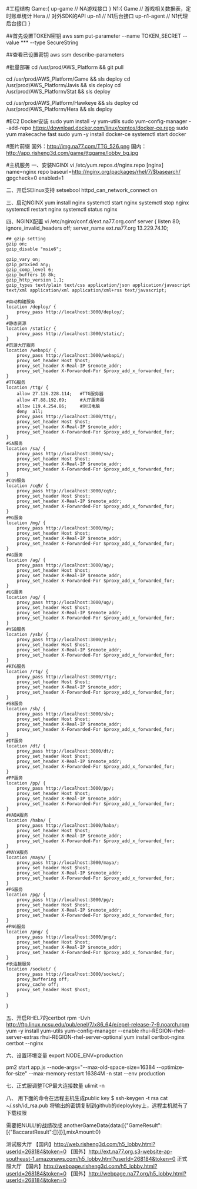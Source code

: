 #工程结构
Game:{
    up-game         // NA游戏接口
}
N1:{
    Game            // 游戏相关数据表，定时账单统计
    Hera            // 对外SDK的API
    up-n1           // N1后台接口
    up-n1-agent     // N1代理后台接口
}

##首先设置TOKEN密钥
aws ssm put-parameter --name TOKEN_SECRET --value *** --type SecureString

##查看已设置密钥
aws ssm describe-parameters

#批量部署
cd /usr/prod/AWS_Platform && git pull

cd /usr/prod/AWS_Platform/Game && sls deploy
cd /usr/prod/AWS_Platform/Javis && sls deploy
cd /usr/prod/AWS_Platform/Stat && sls deploy

cd /usr/prod/AWS_Platform/Hawkeye && sls deploy
cd /usr/prod/AWS_Platform/Hera && sls deploy

#EC2 Docker安装
sudo yum install -y yum-utils
sudo yum-config-manager --add-repo https://download.docker.com/linux/centos/docker-ce.repo
sudo yum makecache fast
sudo yum -y install docker-ce
systemctl start docker

#图片前缀
国外：http://img.na77.com/TTG_526.png
国内：http://app.risheng3d.com/game/ttggame/lobby_bg.jpg

#主机服务
一、安装NGINX
vi /etc/yum.repos.d/nginx.repo
[nginx]
name=nginx repo
baseurl=http://nginx.org/packages/rhel/7/$basearch/
gpgcheck=0
enabled=1

二、开启SElinux支持
setsebool httpd_can_network_connect on

三、启动NGINX
yum install nginx
systemctl start nginx
systemctl stop nginx
systemctl restart nginx
systemctl status nginx

四、NGINX配置
vi /etc/nginx/conf.d/ext.na77.org.conf
server {
    listen	80;
    ignore_invalid_headers off;
    server_name ext.na77.org 13.229.74.10;

    ## gzip setting
    gzip on;
    gzip_disable "msie6";

    gzip_vary on;
    gzip_proxied any;
    gzip_comp_level 6;
    gzip_buffers 16 8k;
    gzip_http_version 1.1;
    gzip_types text/plain text/css application/json application/javascript text/xml application/xml application/xml+rss text/javascript;

    #自动构建服务
    location /deploy/ {
        proxy_pass http://localhost:3000/deploy/;
    }
    #静态资源
    location /static/ {
        proxy_pass http://localhost:3000/static/;
    }
    #页游大厅服务
    location /webapi/ {
        proxy_pass http://localhost:3000/webapi/;
        proxy_set_header Host $host;
        proxy_set_header X-Real-IP $remote_addr;
        proxy_set_header X-Forwarded-For $proxy_add_x_forwarded_for;
    }
    #TTG服务
    location /ttg/ {
        allow 27.126.228.114;	#TTG服务器
        allow 47.88.192.69;     #大厅服务器
        allow 119.4.254.86;     #测试电脑
        deny  all;
        proxy_pass http://localhost:3000/ttg/;
        proxy_set_header Host $host;
        proxy_set_header X-Real-IP $remote_addr;
        proxy_set_header X-Forwarded-For $proxy_add_x_forwarded_for;
    }
    #SA服务
    location /sa/ {
        proxy_pass http://localhost:3000/sa/;
        proxy_set_header Host $host;
        proxy_set_header X-Real-IP $remote_addr;
        proxy_set_header X-Forwarded-For $proxy_add_x_forwarded_for;
    }
    #CQ9服务
    location /cq9/ {
        proxy_pass http://localhost:3000/cq9/;
        proxy_set_header Host $host;
        proxy_set_header X-Real-IP $remote_addr;
        proxy_set_header X-Forwarded-For $proxy_add_x_forwarded_for;
    }
    #MG服务
    location /mg/ {
        proxy_pass http://localhost:3000/mg/;
        proxy_set_header Host $host;
        proxy_set_header X-Real-IP $remote_addr;
        proxy_set_header X-Forwarded-For $proxy_add_x_forwarded_for;
    }
    #AG服务
    location /ag/ {
        proxy_pass http://localhost:3000/ag/;
        proxy_set_header Host $host;
        proxy_set_header X-Real-IP $remote_addr;
        proxy_set_header X-Forwarded-For $proxy_add_x_forwarded_for;
    }
    #UG服务
    location /ug/ {
        proxy_pass http://localhost:3000/ug/;
        proxy_set_header Host $host;
        proxy_set_header X-Real-IP $remote_addr;
        proxy_set_header X-Forwarded-For $proxy_add_x_forwarded_for;
    }
    #YSB服务
    location /ysb/ {
        proxy_pass http://localhost:3000/ysb/;
        proxy_set_header Host $host;
        proxy_set_header X-Real-IP $remote_addr;
        proxy_set_header X-Forwarded-For $proxy_add_x_forwarded_for;
    }
    #RTG服务
    location /rtg/ {
        proxy_pass http://localhost:3000/rtg/;
        proxy_set_header Host $host;
        proxy_set_header X-Real-IP $remote_addr;
        proxy_set_header X-Forwarded-For $proxy_add_x_forwarded_for;
    }
    #SB服务
    location /sb/ {
        proxy_pass http://localhost:3000/sb/;
        proxy_set_header Host $host;
        proxy_set_header X-Real-IP $remote_addr;
        proxy_set_header X-Forwarded-For $proxy_add_x_forwarded_for;
    }
    #DT服务
    location /dt/ {
        proxy_pass http://localhost:3000/dt/;
        proxy_set_header Host $host;
        proxy_set_header X-Real-IP $remote_addr;
        proxy_set_header X-Forwarded-For $proxy_add_x_forwarded_for;
    }
    #PP服务
    location /pp/ {
        proxy_pass http://localhost:3000/pp/;
        proxy_set_header Host $host;
        proxy_set_header X-Real-IP $remote_addr;
        proxy_set_header X-Forwarded-For $proxy_add_x_forwarded_for;
    }
    #HABA服务
    location /haba/ {
        proxy_pass http://localhost:3000/haba/;
        proxy_set_header Host $host;
        proxy_set_header X-Real-IP $remote_addr;
        proxy_set_header X-Forwarded-For $proxy_add_x_forwarded_for;
    }
    #MAYA服务
    location /maya/ {
        proxy_pass http://localhost:3000/maya/;
        proxy_set_header Host $host;
        proxy_set_header X-Real-IP $remote_addr;
        proxy_set_header X-Forwarded-For $proxy_add_x_forwarded_for;
    }
    #PG服务
    location /pg/ {
        proxy_pass http://localhost:3000/pg/;
        proxy_set_header Host $host;
        proxy_set_header X-Real-IP $remote_addr;
        proxy_set_header X-Forwarded-For $proxy_add_x_forwarded_for;
    }
    #PNG服务
    location /png/ {
        proxy_pass http://localhost:3000/png/;
        proxy_set_header Host $host;
        proxy_set_header X-Real-IP $remote_addr;
        proxy_set_header X-Forwarded-For $proxy_add_x_forwarded_for;
    }
    #长连接服务
    location /socket/ {
        proxy_pass http://localhost:3000/socket/;
        proxy_buffering off;
        proxy_cache off;
        proxy_set_header Host $host;
    }
}

五、开启RHEL7的certbot
rpm -Uvh http://ftp.linux.ncsu.edu/pub/epel/7/x86_64/e/epel-release-7-9.noarch.rpm
yum -y install yum-utils
yum-config-manager --enable rhui-REGION-rhel-server-extras rhui-REGION-rhel-server-optional
yum install certbot-nginx
certbot --nginx

六、设置环境变量
export NODE_ENV=production

pm2 start app.js --node-args="--max-old-space-size=16384 --optimize-for-size" --max-memory-restart 16384M -n stat --env production

七、正式服调整TCP最大连接数量
ulimit -n

八、
用下面的命令在远程主机生成public key
$ ssh-keygen -t rsa
cat ~/.ssh/id_rsa.pub  将输出的密钥复制到github的deploykey上，远程主机就有了下载权限


需要把NULL!的战绩改成
anotherGameData{data:[{\"GameResult\":[{\"BaccaratResult\":[]}]}],mixAmount:0}

测试服大厅
【国内】http://web.risheng3d.com/h5_lobby.html?userId=268184&token=0
【国外】http://ext.na77.org.s3-website-ap-southeast-1.amazonaws.com/h5_lobby.html?userId=268184&token=0
正式服大厅
【国内】http://webpage.risheng3d.com/h5_lobby.html?userId=268184&token=0
【国外】http://webpage.na77.org/h5_lobby.html?userId=268184&token=0

